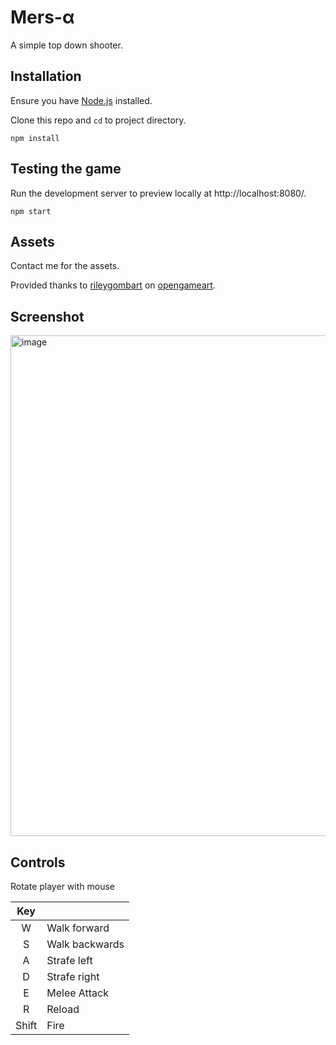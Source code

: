# Mers-&alpha;

A simple top down shooter.



## Installation

Ensure you have [Node.js](https://nodejs.org) installed.

Clone this repo and `cd` to project directory.

```
npm install
```

## Testing the game

Run the development server to preview locally at http://localhost:8080/.

```
npm start
```

## Assets

Contact me for the assets.

Provided thanks to [rileygombart](https://opengameart.org/users/rileygombart) on [opengameart](https://opengameart.org/content/animated-top-down-survivor-player).

## Screenshot

<img width="801" alt="image" src="https://user-images.githubusercontent.com/7269261/160718127-61043709-3c3f-46ee-8aa4-8fdc868ee966.png">

## Controls

Rotate player with mouse

| Key |     |
|:-:|-----|
|  W  | Walk forward |
|  S  | Walk backwards |
|  A  | Strafe left |
|  D  | Strafe right |
|  E  | Melee Attack |
|  R  | Reload |
|Shift| Fire |

